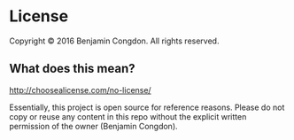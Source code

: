 # License
Copyright © 2016 Benjamin Congdon. All rights reserved.

## What does this mean?
http://choosealicense.com/no-license/

Essentially, this project is open source for reference reasons. Please do not copy or reuse any content in this repo without the explicit written permission of the owner (Benjamin Congdon).
